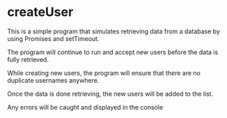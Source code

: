 # createUser

This is a simple program that simulates retrieving data from a database by using Promises and setTimeout.

The program will continue to run and accept new users before the data is fully retrieved. 

While creating new users, the program will ensure that there are no duplicate usernames anywhere.

Once the data is done retrieving, the new users will be added to the list.

Any errors will be caught and displayed in the console
